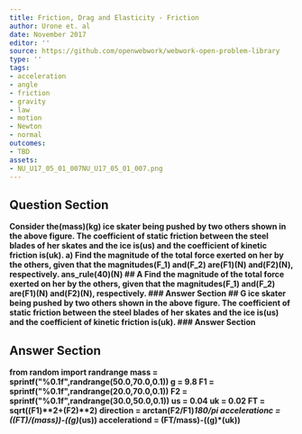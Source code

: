 ```yaml
---
title: Friction, Drag and Elasticity - Friction
author: Urone et. al
date: November 2017
editor: ''
source: https://github.com/openwebwork/webwork-open-problem-library
type: ''
tags:
- acceleration
- angle
- friction
- gravity
- law
- motion
- Newton
- normal
outcomes:
- TBD
assets:
- NU_U17_05_01_007NU_U17_05_01_007.png
---
```


## Question Section 

<b>
Consider the(mass)(kg) ice skater being pushed by two others shown in the above figure. The coefficient of static friction between the steel blades of her skates and the ice is(us) and the coefficient of kinetic friction is(uk).
a) Find the magnitude of the total force exerted on her by the others, given that the magnitudes(F_1) and(F_2) are(F1)(N) and(F2)(N), respectively.
ans_rule(40)(N)
## A
Find the magnitude of the total force exerted on her by the others, given that the magnitudes(F_1) and(F_2) are(F1)(N) and(F2)(N), respectively.
### Answer Section
## G
ice skater being pushed by two others shown in the above figure. The coefficient of static friction between the steel blades of her skates and the ice is(us) and the coefficient of kinetic friction is(uk).
### Answer Section


## Answer Section

from random import randrange
mass = sprintf("%0.1f",randrange(50.0,70.0,0.1))
g = 9.8
F1 = sprintf("%0.1f",randrange(20.0,70.0,0.1))
F2 = sprintf("%0.1f",randrange(30.0,50.0,0.1))
us = 0.04
uk = 0.02
FT = sqrt((F1)**2+(F2)**2)
direction = arctan(F2/F1)*180/pi
accelerationc = ((FT)/(mass))-((g)*(us))
accelerationd = (FT/mass)-((g)*(uk))